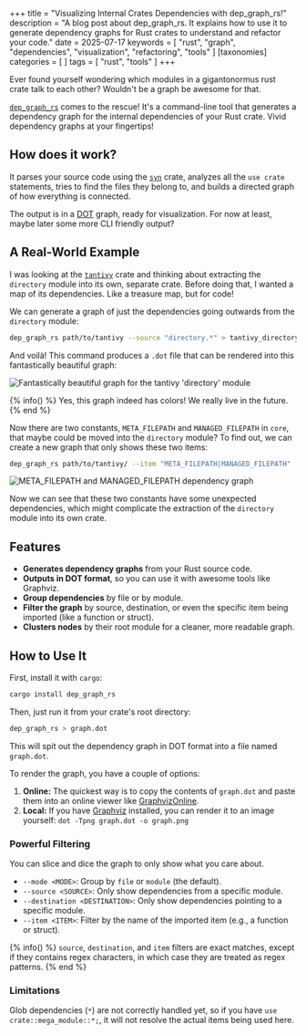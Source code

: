 +++
title = "Visualizing Internal Crates Dependencies with dep_graph_rs!"
description = "A blog post about dep_graph_rs. It explains how to use it to generate dependency graphs for Rust crates to understand and refactor your code."
date = 2025-07-17
keywords = [ "rust", "graph", "dependencies", "visualization", "refactoring", "tools" ]
[taxonomies]
categories = [ ]
tags = [ "rust", "tools" ]
+++

Ever found yourself wondering which modules in a gigantonormus rust crate talk to each other? 
Wouldn't be a graph be awesome for that.

[`dep_graph_rs`](https://github.com/PSeitz/dep_graph_rs) comes to the rescue! 
It's a command-line tool that generates a dependency graph for the internal dependencies of your Rust crate. 
Vivid dependency graphs at your fingertips!

## How does it work?

It parses your source code using the [`syn`](https://github.com/dtolnay/syn) crate, 
analyzes all the `use crate` statements, tries to find the files they belong to, and builds a directed graph of 
how everything is connected. 

The output is in a [DOT](https://graphviz.org/doc/info/lang.html) graph, ready for visualization. 
For now at least, maybe later some more CLI friendly output?

## A Real-World Example

I was looking at the 
[`tantivy`](https://github.com/quickwit-oss/tantivy) crate and thinking about extracting the `directory` 
module into its own, separate crate. Before doing that, I wanted a map of its dependencies. 
Like a treasure map, but for code!

We can generate a graph of just the dependencies going outwards from the `directory` module:

```bash
dep_graph_rs path/to/tantivy --source "directory.*" > tantivy_directory_deps.dot
```

And voilà! This command produces a `.dot` file that can be rendered into this fantastically beautiful graph:

![Fantastically beautiful graph for the tantivy 'directory' module](/example_dep_graph.png)

{% info() %}
Yes, this graph indeed has <span class="rainbow">colors</span>! We really live in the future.
{% end %}


Now there are two constants, `META_FILEPATH` and `MANAGED_FILEPATH` in `core`, that maybe could be moved into the `directory` module?
To find out, we can create a new graph that only shows these two items:

```bash
dep_graph_rs path/to/tantivy/ --item "META_FILEPATH|MANAGED_FILEPATH" | xclip -selection clipboard
```

![META_FILEPATH and MANAGED_FILEPATH  dependency graph](/example_dep_graph2.png)

Now we can see that these two constants have some unexpected dependencies, 
which might complicate the extraction of the `directory` module into its own crate.

## Features

*   **Generates dependency graphs** from your Rust source code.
*   **Outputs in DOT format**, so you can use it with awesome tools like Graphviz.
*   **Group dependencies** by file or by module.
*   **Filter the graph** by source, destination, or even the specific item being imported (like a function or struct).
*   **Clusters nodes** by their root module for a cleaner, more readable graph.

## How to Use It

First, install it with `cargo`:

```bash
cargo install dep_graph_rs
```

Then, just run it from your crate's root directory:

```bash
dep_graph_rs > graph.dot
```

This will spit out the dependency graph in DOT format into a file named `graph.dot`.

To render the graph, you have a couple of options:

1.  **Online:** The quickest way is to copy the contents of `graph.dot` and paste them into an online viewer like [GraphvizOnline](https://dreampuf.github.io/GraphvizOnline/).
2.  **Local:** If you have [Graphviz](https://graphviz.org/) installed, you can render it to an image yourself: `dot -Tpng graph.dot -o graph.png`

### Powerful Filtering

You can slice and dice the graph to only show what you care about.

*   `--mode <MODE>`: Group by `file` or `module` (the default).
*   `--source <SOURCE>`: Only show dependencies from a specific module.
*   `--destination <DESTINATION>`: Only show dependencies pointing to a specific module.
*   `--item <ITEM>`: Filter by the name of the imported item (e.g., a function or struct).

{% info() %}
`source`, `destination`, and `item` filters are exact matches, except if they contains regex characters, in which case they are treated as regex patterns.
{% end %}

### Limitations

Glob dependencies (`*`) are not correctly handled yet, so if you have `use crate::mega_module::*;`, it will not resolve the actual items being used here.

